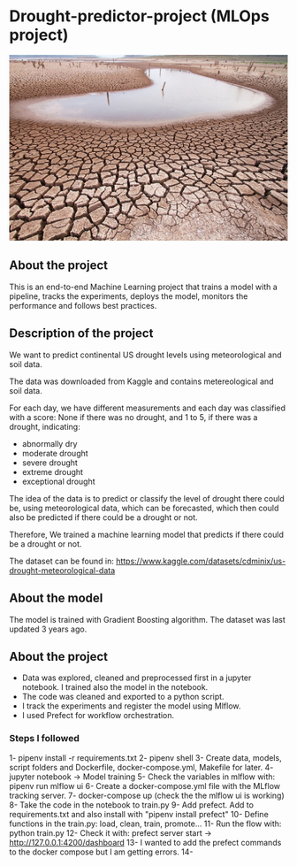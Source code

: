# Drought-predictor-project (MLOps project)
![Drought](https://github.com/batxes/Drought-predictor-project/blob/main/image.jpg)

## About the project

This is an end-to-end Machine Learning project that trains a model with a pipeline, tracks the experiments, deploys the model, monitors the performance and follows best practices.

## Description of the project

We want to predict continental US drought levels using meteorological and soil data.

The data was downloaded from Kaggle and contains metereological and soil data.

For each day, we have different measurements and each day was classified with a score: None if there was no drought, and 1 to 5, if there was a drought, indicating:

- abnormally dry
- moderate drought
- severe drought
- extreme drought
- exceptional drought

The idea of the data is to predict or classify the level of drought there could be, using meteorological data, which can be forecasted, which then could also be predicted if there could be a drought or not.

Therefore, We trained a machine learning model that predicts if there could be a drought or not.

The dataset can be found in: https://www.kaggle.com/datasets/cdminix/us-drought-meteorological-data

## About the model

The model is trained with Gradient Boosting algorithm.
The dataset was last updated 3 years ago.

## About the project

- Data was explored, cleaned and preprocessed first in a jupyter notebook. I trained also the model in the notebook.
- The code was cleaned and exported to a python script. 
- I track the experiments and register the model using Mlflow.
- I used Prefect for workflow orchestration.

### Steps I followed
1- pipenv install -r requirements.txt
2- pipenv shell
3- Create data, models, script folders and Dockerfile, docker-compose.yml, Makefile for later.
4- jupyter notebook -> Model training
5- Check the variables in mlflow with: pipenv run mlflow ui
6- Create a docker-compose.yml file with the MLflow tracking server.
7- docker-compose up (check the the mlflow ui is working)
8- Take the code in the notebook to train.py
9- Add prefect. Add to requirements.txt and also install with "pipenv install prefect"
10- Define functions in the train.py: load, clean, train, promote...
11- Run the flow with: python train.py
12- Check it with: prefect server start -> http://127.0.0.1:4200/dashboard
13- I wanted to add the prefect commands to the docker compose but I am getting errors.
14-

